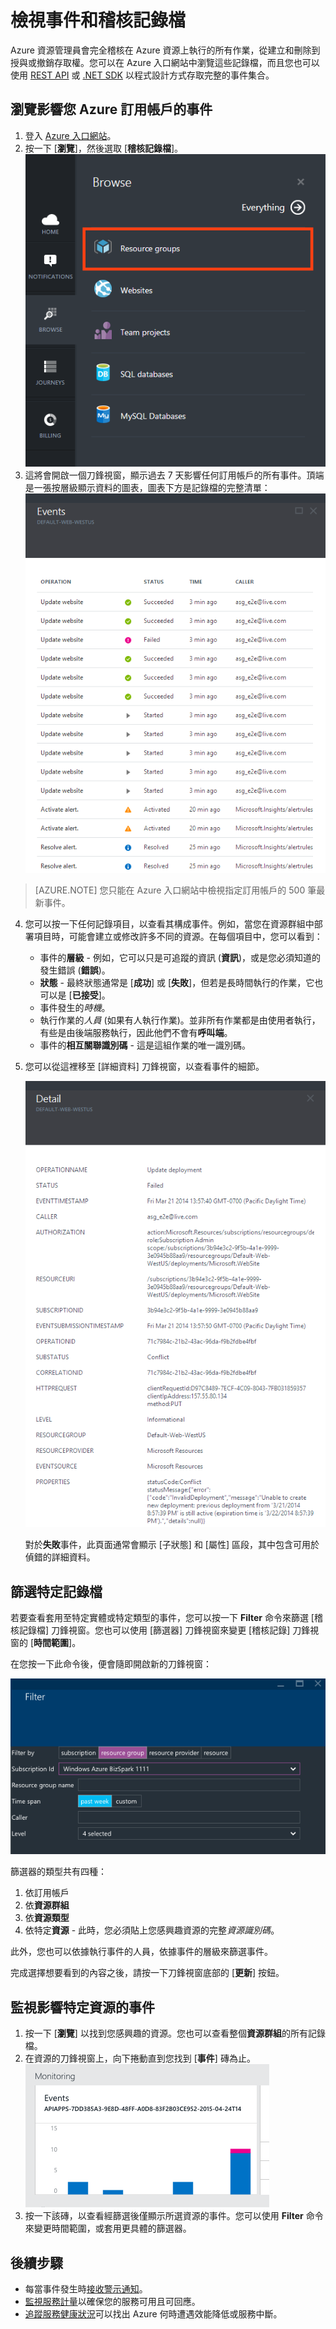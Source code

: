 <properties
	pageTitle="檢視事件和稽核記錄檔"
	description="了解如何查看發生在 Azure 訂用帳戶中的所有事件。"
	authors="rboucher"
	manager=""
	editor=""
	services="monitoring-and-diagnostics"
	documentationCenter="monitoring-and-diagnostics"/>

<tags
	ms.service="monitoring-and-diagnostics"
	ms.workload="na"
	ms.tgt_pltfrm="na"
	ms.devlang="na"
	ms.topic="article"
	ms.date="04/28/2015"
	ms.author="robb"/>

# 檢視事件和稽核記錄檔

Azure 資源管理員會完全稽核在 Azure 資源上執行的所有作業，從建立和刪除到授與或撤銷存取權。您可以在 Azure 入口網站中瀏覽這些記錄檔，而且您也可以使用 [REST API](https://msdn.microsoft.com/library/azure/dn931927.aspx) 或 [.NET SDK](https://www.nuget.org/packages/Microsoft.Azure.Insights/) 以程式設計方式存取完整的事件集合。

## 瀏覽影響您 Azure 訂用帳戶的事件

1. 登入 [Azure 入口網站](https://portal.azure.com/)。
2. 按一下 [**瀏覽**]，然後選取 [**稽核記錄檔**]。![Browse Hub](./media/insights-debugging-with-events/Insights_Browse.png)
3. 這將會開啟一個刀鋒視窗，顯示過去 7 天影響任何訂用帳戶的所有事件。頂端是一張按層級顯示資料的圖表，圖表下方是記錄檔的完整清單：![所有事件](./media/insights-debugging-with-events/Insights_AllEvents.png)

>[AZURE.NOTE] 您只能在 Azure 入口網站中檢視指定訂用帳戶的 500 筆最新事件。

4. 您可以按一下任何記錄項目，以查看其構成事件。例如，當您在資源群組中部署項目時，可能會建立或修改許多不同的資源。在每個項目中，您可以看到：
    * 事件的**層級** - 例如，它可以只是可追蹤的資訊 (**資訊**)，或是您必須知道的發生錯誤 (**錯誤**)。
    * **狀態** - 最終狀態通常是 [**成功**] 或 [**失敗**]，但若是長時間執行的作業，它也可以是 [**已接受**]。
    * 事件發生的*時機*。
    * 執行作業的*人員* (如果有人執行作業)。並非所有作業都是由使用者執行，有些是由後端服務執行，因此他們不會有**呼叫端**。
    * 事件的**相互關聯識別碼** - 這是這組作業的唯一識別碼。

5. 您可以從這裡移至 [詳細資料] 刀鋒視窗，以查看事件的細節。

    ![資源群組](./media/insights-debugging-with-events/Insights_EventDetails.png)

    對於**失敗**事件，此頁面通常會顯示 [子狀態] 和 [屬性] 區段，其中包含可用於偵錯的詳細資料。

## 篩選特定記錄檔

若要查看套用至特定實體或特定類型的事件，您可以按一下 **Filter** 命令來篩選 [稽核記錄檔] 刀鋒視窗。您也可以使用 [篩選器] 刀鋒視窗來變更 [稽核記錄] 刀鋒視窗的 [**時間範圍**]。

在您按一下此命令後，便會隨即開啟新的刀鋒視窗：

![篩選器](./media/insights-debugging-with-events/Insights_EventFilter.png)

篩選器的類型共有四種：

1. 依訂用帳戶
2. 依**資源群組**
3. 依**資源類型**
4. 依特定**資源** - 此時，您必須貼上您感興趣資源的完整*資源識別碼*。

此外，您也可以依據執行事件的人員，依據事件的層級來篩選事件。

完成選擇想要看到的內容之後，請按一下刀鋒視窗底部的 [**更新**] 按鈕。

## 監視影響特定資源的事件

1. 按一下 [**瀏覽**] 以找到您感興趣的資源。您也可以查看整個**資源群組**的所有記錄檔。
2. 在資源的刀鋒視窗上，向下捲動直到您找到 [**事件**] 磚為止。![[事件] 磚](./media/insights-debugging-with-events/Insights_EventsTile.png)
3. 按一下該磚，以查看經篩選後僅顯示所選資源的事件。您可以使用 **Filter** 命令來變更時間範圍，或套用更具體的篩選器。

## 後續步驟

* 每當事件發生時[接收警示通知](insights-receive-alert-notifications.md)。
* [監視服務計量](insights-how-to-customize-monitoring.md)以確保您的服務可用且可回應。
* [追蹤服務健康狀況](insights-service-health.md)可以找出 Azure 何時遭遇效能降低或服務中斷。

<!---HONumber=AcomDC_0810_2016------>
